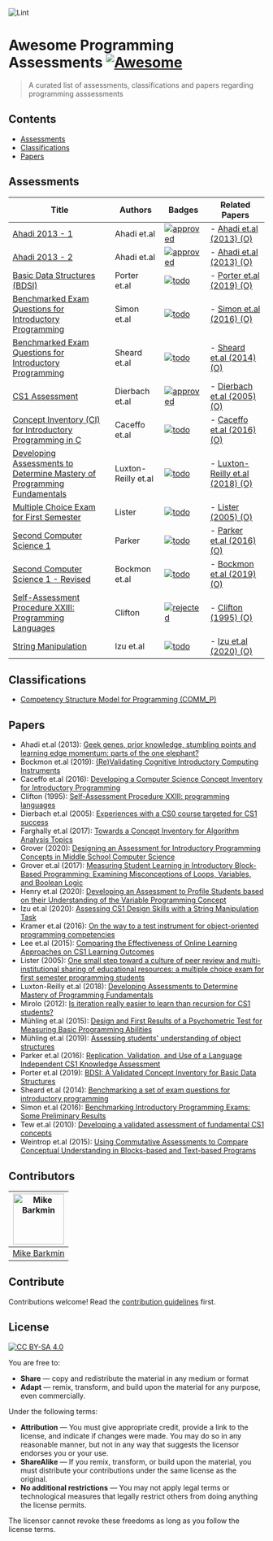 ![Lint](https://github.com/mikebarkmin/awesome-programming-assessments/workflows/Lint/badge.svg)

# Awesome Programming Assessments [![Awesome](https://awesome.re/badge-flat.svg)](https://awesome.re)

 > A curated list of assessments, classifications and papers regarding programming asssessments

## Contents

- [Assessments](#assessments)
- [Classifications](#classifications)
- [Papers](#papers)


## Assessments

| Title | Authors | Badges | Related Papers |
| ----- | ------- | --------- | -------------- |
| [Ahadi 2013 - 1](src/assessments/ahadi_2013_1.yaml) | Ahadi et.al | [![approved](https://img.shields.io/badge/openpatch-approved-98ff98)](#) | - [Ahadi et.al (2013) (O)](#ahadi_2013) |
| [Ahadi 2013 - 2](src/assessments/ahadi_2013_2.yaml) | Ahadi et.al | [![approved](https://img.shields.io/badge/openpatch-approved-98ff98)](#) | - [Ahadi et.al (2013) (O)](#ahadi_2013) |
| [Basic Data Structures (BDSI)](src/assessments/porter_2019.yaml) | Porter et.al | [![todo](https://img.shields.io/badge/openpatch-todo-lightgrey)](#) | - [Porter et.al (2019) (O)](#porter_2019) |
| [Benchmarked Exam Questions for Introductory Programming](src/assessments/simon_2016.yaml) | Simon et.al | [![todo](https://img.shields.io/badge/openpatch-todo-lightgrey)](#) | - [Simon et.al (2016) (O)](#simon_2016) |
| [Benchmarked Exam Questions for Introductory Programming](src/assessments/sheard_2014.yaml) | Sheard et.al | [![todo](https://img.shields.io/badge/openpatch-todo-lightgrey)](#) | - [Sheard et.al (2014) (O)](#sheard_2014) |
| [CS1 Assessment](src/assessments/dierbach_2005.yaml) | Dierbach et.al | [![approved](https://img.shields.io/badge/openpatch-approved-98ff98)](#) | - [Dierbach et.al (2005) (O)](#dierbach_2005) |
| [Concept Inventory (CI) for Introductory Programming in C](src/assessments/caceffo_2016.yaml) | Caceffo et.al | [![todo](https://img.shields.io/badge/openpatch-todo-lightgrey)](#) | - [Caceffo et.al (2016) (O)](#caceffo_2016) |
| [Developing Assessments to Determine Mastery of Programming Fundamentals](src/assessments/luxton-reilly_2018.yaml) | Luxton-Reilly et.al | [![todo](https://img.shields.io/badge/openpatch-todo-lightgrey)](#) | - [Luxton-Reilly et.al (2018) (O)](#luxton-reilly_2018) |
| [Multiple Choice Exam for First Semester](src/assessments/lister_2005.yaml) | Lister | [![todo](https://img.shields.io/badge/openpatch-todo-lightgrey)](#) | - [Lister (2005) (O)](#lister_2005) |
| [Second Computer Science 1](src/assessments/parker_2016.yaml) | Parker | [![todo](https://img.shields.io/badge/openpatch-todo-lightgrey)](#) | - [Parker et.al (2016) (O)](#parker_2016) |
| [Second Computer Science 1 - Revised](src/assessments/bockmon_2019.yaml) | Bockmon et.al | [![todo](https://img.shields.io/badge/openpatch-todo-lightgrey)](#) | - [Bockmon et.al (2019) (O)](#bockmon_2019) |
| [Self-Assessment Procedure XXIII: Programming Languages](src/assessments/clifton_1995.yaml) | Clifton | [![rejected](https://img.shields.io/badge/openpatch-rejected-red)](#) | - [Clifton (1995) (O)](#clifton_1995) |
| [String Manipulation](src/assessments/izu_2020.yaml) | Izu et.al | [![todo](https://img.shields.io/badge/openpatch-todo-lightgrey)](#) | - [Izu et.al (2020) (O)](#izu_2020) |


## Classifications

- [Competency Structure Model for Programming (COMM_P)](src/classifications/commp_model.yaml)


## Papers

- <a id="ahadi_2013">Ahadi et.al (2013)</a>: [Geek genes, prior knowledge, stumbling points and learning edge momentum: parts of the one elephant?](https://doi.org/10.1145/2493394.2493416)
- <a id="bockmon_2019">Bockmon et.al (2019)</a>: [(Re)Validating Cognitive Introductory Computing Instruments](https://doi.org/10.1145/3287324.3287372)
- <a id="caceffo_2016">Caceffo et.al (2016)</a>: [Developing a Computer Science Concept Inventory for Introductory Programming](https://doi.org/10.1145/2839509.2844559)
- <a id="clifton_1995">Clifton (1995)</a>: [Self-Assessment Procedure XXIII: programming languages](https://doi.org/10.1145/203356.203378)
- <a id="dierbach_2005">Dierbach et.al (2005)</a>: [Experiences with a CS0 course targeted for CS1 success](https://doi.org/10.1145/1047344.1047453)
- <a id="farghally_2017">Farghally et.al (2017)</a>: [Towards a Concept Inventory for Algorithm Analysis Topics](https://doi.org/10.1145/3017680.3017756)
- <a id="grover_2020">Grover (2020)</a>: [Designing an Assessment for Introductory Programming Concepts in Middle School Computer Science](https://doi.org/10.1145/3328778.3366896)
- <a id="grover_2017">Grover et.al (2017)</a>: [Measuring Student Learning in Introductory Block-Based Programming: Examining Misconceptions of Loops, Variables, and Boolean Logic](https://doi.org/10.1145/3017680.3017723)
- <a id="henry_2020">Henry et.al (2020)</a>: [Developing an Assessment to Profile Students based on their Understanding of the Variable Programming Concept](https://doi.org/10.1145/3341525.3387400)
- <a id="izu_2020">Izu et.al (2020)</a>: [Assessing CS1 Design Skills with a String Manipulation Task](https://doi.org/10.1145/3341525.3387382)
- <a id="kramer_2016">Kramer et.al (2016)</a>: [On the way to a test instrument for object-oriented programming competencies](https://doi.org/10.1145/2999541.2999544)
- <a id="lee_2015">Lee et.al (2015)</a>: [Comparing the Effectiveness of Online Learning Approaches on CS1 Learning Outcomes](https://doi.org/10.1145/2787622.2787709)
- <a id="lister_2005">Lister (2005)</a>: [One small step toward a culture of peer review and multi-institutional sharing of educational resources: a multiple choice exam for first semester programming students](https://doi.org/10.5555/1082424.1082444)
- <a id="luxton-reilly_2018">Luxton-Reilly et.al (2018)</a>: [Developing Assessments to Determine Mastery of Programming Fundamentals](https://doi.org/10.1145/3174781.3174784)
- <a id="mirolo_2012">Mirolo (2012)</a>: [Is iteration really easier to learn than recursion for CS1 students?](https://doi.org/10.1145/2361276.2361296)
- <a id="muhling_2015">Mühling et.al (2015)</a>: [Design and First Results of a Psychometric Test for Measuring Basic Programming Abilities](https://doi.org/10.1145/2818314.2818320)
- <a id="muhling_2019">Mühling et.al (2019)</a>: [Assessing students&#39; understanding of object structures](https://doi.org/10.1145/3364510.3364511)
- <a id="parker_2016">Parker et.al (2016)</a>: [Replication, Validation, and Use of a Language Independent CS1 Knowledge Assessment](https://doi.org/10.1145/2960310.2960316)
- <a id="porter_2019">Porter et.al (2019)</a>: [BDSI: A Validated Concept Inventory for Basic Data Structures](https://doi.org/10.1145/3291279.3339404)
- <a id="sheard_2014">Sheard et.al (2014)</a>: [Benchmarking a set of exam questions for introductory programming](https://doi.org/10.5555/2667490.2667504)
- <a id="simon_2016">Simon et.al (2016)</a>: [Benchmarking Introductory Programming Exams: Some Preliminary Results](https://doi.org/10.1145/2960310.2960337)
- <a id="tew_2010">Tew et.al (2010)</a>: [Developing a validated assessment of fundamental CS1 concepts](https://doi.org/10.1145/1734263.1734297)
- <a id="weintrop_2015">Weintrop et.al (2015)</a>: [Using Commutative Assessments to Compare Conceptual Understanding in Blocks-based and Text-based Programs](https://doi.org/10.1145/2787622.2787721)


## Contributors


|  [<img alt="Mike Barkmin" src="https://avatars1.githubusercontent.com/u/2592379?s=460&u=d599a9f90b2c8e8b3d328d3f02bce36043bcfe76&v=4" width="100px">](https://www.barkmin.eu) |
|-------------- | 
| [Mike Barkmin](https://www.barkmin.eu) | 



## Contribute

Contributions welcome! Read the [contribution guidelines](contributing.md) first.


## License

[![CC BY-SA 4.0](https://mirrors.creativecommons.org/presskit/buttons/88x31/svg/by-sa.svg)](https://creativecommons.org/licenses/by-sa/4.0)

You are free to:
- **Share** — copy and redistribute the material in any medium or format
- **Adapt** — remix, transform, and build upon the material for any purpose, even commercially.

Under the following terms:

- **Attribution** — You must give appropriate credit, provide a link to the license, and indicate if changes were made. You may do so in any reasonable manner, but not in any way that suggests the licensor endorses you or your use.
- **ShareAlike** — If you remix, transform, or build upon the material, you must distribute your contributions under the same license as the original.
- **No additional restrictions** — You may not apply legal terms or technological measures that legally restrict others from doing anything the license permits.

The licensor cannot revoke these freedoms as long as you follow the license terms.
